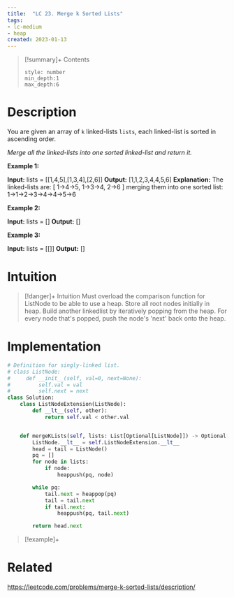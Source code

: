 ```yaml
---
title:  "LC 23. Merge k Sorted Lists"
tags:
- lc-medium
- heap
created: 2023-01-13
---
```


>[!summary]+ Contents
>```toc
>style: number
>min_depth:1
>max_depth:6
>```

# Description
You are given an array of `k` linked-lists `lists`, each linked-list is sorted in ascending order.

_Merge all the linked-lists into one sorted linked-list and return it._

**Example 1:**

**Input:** lists = [[1,4,5],[1,3,4],[2,6]]
**Output:** [1,1,2,3,4,4,5,6]
**Explanation:** The linked-lists are:
[
  1->4->5,
  1->3->4,
  2->6
]
merging them into one sorted list:
1->1->2->3->4->4->5->6

**Example 2:**

**Input:** lists = []
**Output:** []

**Example 3:**

**Input:** lists = [[]]
**Output:** []

# Intuition

>[!danger]+ Intuition
>Must overload the comparison function for ListNode to be able to use a heap. Store all root nodes initially in heap. Build another linkedlist by iteratively popping from the heap. For every node that's popped, push the node's 'next' back onto the heap.

# Implementation
```python
# Definition for singly-linked list.
# class ListNode:
#     def __init__(self, val=0, next=None):
#         self.val = val
#         self.next = next
class Solution:
    class ListNodeExtension(ListNode):
        def __lt__(self, other):
            return self.val < other.val


    def mergeKLists(self, lists: List[Optional[ListNode]]) -> Optional[ListNode]:
        ListNode.__lt__ = self.ListNodeExtension.__lt__
        head = tail = ListNode()
        pq = []
        for node in lists:
            if node:
                heappush(pq, node)

        while pq:
            tail.next = heappop(pq)
            tail = tail.next
            if tail.next:
                heappush(pq, tail.next)

        return head.next

```

>[!example]+ 


# Related
https://leetcode.com/problems/merge-k-sorted-lists/description/